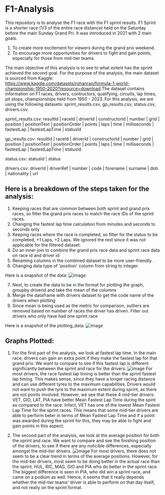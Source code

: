 # F1-Analysis
This repository is to analyse the F1 race with the F1 sprint results. 
F1 Sprint is a shorter race (1/3 of the entire race distance) held on the Saturday before the main Sunday Grand Pri. It was introduced in 2021 with 2 main goals.
1. To create more excitement for viewers during the grand prix weekend.
2. To encourage more opportunities for drivers to fight and gain points, especially for those from mid-tier teams. 

The main objective of this analysis is to see to what extent has the sprint achieved the second goal. 
For the purpose of the analysis, the main dataset is sourced from Kaggle: https://www.kaggle.com/datasets/rohanrao/formula-1-world-championship-1950-2020?resource=download
The dataset contains information on F1 races, drivers, contructors, qualifying, circuits, lap times, pit stops, championships held from 1950 - 2023. For this analysis, we are using the following datasets: sprint_results.csv, gp_results.csv, status.csv, drivers.csv.

sprint_results.csv:
resultId | raceId | driverId | constructorId | number | grid | position	| positionText | positionOrder | points | laps | time | milliseconds | fastestLap | fastestLapTime | statusId

gp_results.csv:
resultId | raceId | driverId | constructorId | number | grid | position	| positionText | positionOrder | points | laps | time | milliseconds | fastestLap | fastestLapTime | statusId

status.csv:
statusId | status

drivers.csv:
driverId | driverRef | number | code | forename | surname | dob | nationality | url

## Here is a breakdown of the steps taken for the analysis:
1. Keeping races that are common between both sprint and grand prix races, so filter the grand prix races to match the race IDs of the sprint races.
2. Changing the fastest lap time calculation from minutes and seconds to seconds only
3. Keeping races where the race is completed, so filter for the status to be completed, +1 Laps, +2 Laps. We ignored the rest since it was not applicable for the filtered dataset.
4. Do an inner join to combine the grand prix race data and sprint race data on race id and driver id
5. Renaming columns in the combined dataset to be more user-friendly.
6. Changing data type of 'position' column from string to integer.

Here is a snapshot of the data:
![image](https://github.com/akshaygupta96/F1-Analysis/assets/156336449/f4d13cd1-2e99-47dc-8da7-1414834ab1f1)

7. Next, to create the data to be in the format for plotting the graph, groupby driverid and take the mean of the columns
8. Merge the dataframe with drivers dataset to get the code name of the drivers when plotting
9. Since mean is being used as the metric for comparison, outliers are removed based on number of races the driver has driven. Filter out drivers who only have had one sprint race

Here is a snapshot of the plotting_data:
![image](https://github.com/akshaygupta96/F1-Analysis/assets/156336449/7a434865-7327-486e-9412-aaf58bf2e2d8)

## Graphs Plotted:
1. For the first part of the analysis, we look at fastest lap time. In the main race, drivers can gain an extra point if they make the fastest lap for that grand prix. We want to compare to see if this fastest lap is different significantly between the sprint and race for the drivers.
![image](https://github.com/akshaygupta96/F1-Analysis/assets/156336449/7a40c259-3070-4b52-bc64-bed089d36232)
For most drivers, the race fastest lap timing is better than the sprint fastest lap timing. This makes sense, since they have a longer racing distance and can use different tyres to the maximum capabilities. Drivers would not want to push the tyre to the maximum extent during sprint, as there are not points involved. However, we see that these 4 mid-tier drivers: VET, GIO, LAT, PIA have better Mean Fastest Lap Time during the spint as compared to the race. Infact, VET has one of the lowest Mean Fastest Lap Time for the sprint races. This means that some mid-tier drivers are able to perform beter in terms of Mean Fastest Lap Time and if a point was awarded during the sprint for this, they may be able to fight and gain points in this aspect.

2. The second part of the analysis, we look at the average position for both the sprint and race. We want to compare and see the finishing position of the drivers, to see if there are any noticible differences, especially amongst the mid-tier drivers.
![image](https://github.com/akshaygupta96/F1-Analysis/assets/156336449/d05e8003-b8df-4bae-8df9-719121f4419a)
For most drivers, there does not seem to be a clear trend in terms of the average positions. However, for the mid-tier drivers, most seem to be doing better in the actual race than the sprint. HUL, RIC, MAG, GIO and PIA who do better in the sprint race. The biggest difference is seen in PIA, who did win a sprint race, and came on a podium as well. Hence, it seems that it really depends whether the mid-tier teams' driver is able to perform on that day itself, and not really on the sprint format.






